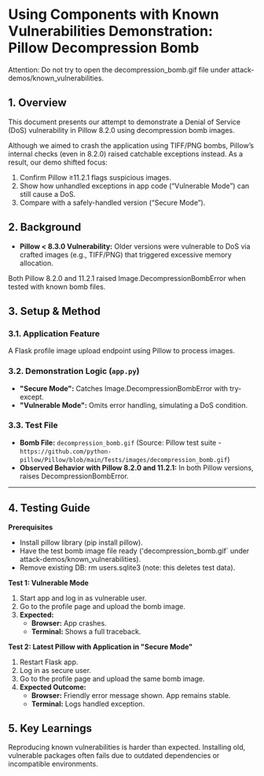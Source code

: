 # Using Components with Known Vulnerabilities Demonstration: Pillow Decompression Bomb

Attention: Do not try to open the decompression_bomb.gif file under attack-demos/known_vulnerabilities. 

## 1. Overview

This document presents our attempt to demonstrate a Denial of Service (DoS) vulnerability in Pillow 8.2.0 using decompression bomb images.

Although we aimed to crash the application using TIFF/PNG bombs, Pillow’s internal checks (even in 8.2.0) raised catchable exceptions instead. As a result, our demo shifted focus:

1. Confirm Pillow ≥11.2.1 flags suspicious images.
2. Show how unhandled exceptions in app code (“Vulnerable Mode”) can still cause a DoS.
3. Compare with a safely-handled version (“Secure Mode”).

## 2. Background

* **Pillow < 8.3.0 Vulnerability:** Older versions were vulnerable to DoS via crafted images (e.g., TIFF/PNG) that triggered excessive memory allocation.

Both Pillow 8.2.0 and 11.2.1 raised Image.DecompressionBombError when tested with known bomb files.

## 3. Setup & Method

### 3.1. Application Feature

A Flask profile image upload endpoint using Pillow to process images.

### 3.2. Demonstration Logic (`app.py`)

* **"Secure Mode":** Catches Image.DecompressionBombError with try-except.
* **"Vulnerable Mode":** Omits error handling, simulating a DoS condition.

### 3.3. Test File
* **Bomb File:** `decompression_bomb.gif` (Source: Pillow test suite - `https://github.com/python-pillow/Pillow/blob/main/Tests/images/decompression_bomb.gif`)
* **Observed Behavior with Pillow 8.2.0 and 11.2.1:** In both Pillow versions, raises DecompressionBombError.
---

## 4. Testing Guide

**Prerequisites**

* Install pillow library (pip install pillow).
* Have the test bomb image file ready ('decompression_bomb.gif` under attack-demos/known_vulnerabilities).
* Remove existing DB: rm users.sqlite3 (note: this deletes test data).

**Test 1: Vulnerable Mode**

1.  Start app and log in as vulnerable user.
2.  Go to the profile page and upload the bomb image.
3.  **Expected:**
    * **Browser:** App crashes.
    * **Terminal:** Shows a full traceback.

**Test 2: Latest Pillow with Application in "Secure Mode"**

1.  Restart Flask app.
2.  Log in as secure user.
3.  Go to the profile page and upload the same bomb image.
4.  **Expected Outcome:**
    * **Browser:** Friendly error message shown. App remains stable.
    * **Terminal:** Logs handled exception.

## 5. Key Learnings

Reproducing known vulnerabilities is harder than expected. Installing old, vulnerable packages often fails due to outdated dependencies or incompatible environments.
